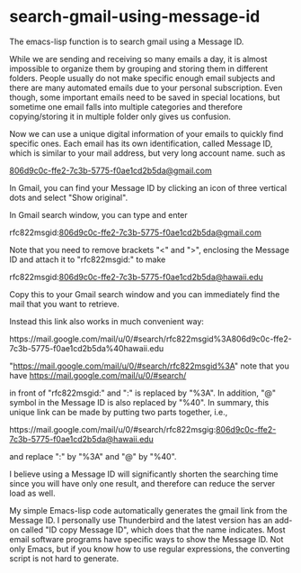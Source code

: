 # search-gmail-using-message-id
The emacs-lisp function is to search gmail using a Message ID.

While we are sending and receiving so many emails a day, it is almost impossible to organize them by grouping and storing them in different folders. People usually do not make specific enough email subjects and there are many automated emails due to your personal subscription. Even though, some important emails need to be saved in special locations, but sometime one email falls into multiple categories and therefore copying/storing it in multiple folder only gives us confusion.

Now we can use a unique digital information of your emails to quickly find specific ones.  Each email has its own identification, called Message ID, which is similar to your mail address, but very long account name. such as

<806d9c0c-ffe2-7c3b-5775-f0ae1cd2b5da@gmail.com>

In Gmail, you can find your Message ID by clicking an icon of three vertical dots and select "Show original".

In Gmail search window, you can type and enter

rfc822msgid:806d9c0c-ffe2-7c3b-5775-f0ae1cd2b5da@gmail.com

Note that you need to remove brackets "<" and ">", enclosing the Message ID and attach it to "rfc822msgid:" to make 

rfc822msgid:806d9c0c-ffe2-7c3b-5775-f0ae1cd2b5da@hawaii.edu

Copy this to your Gmail search window and you can immediately find the mail that you want to retrieve.

Instead this link also works in much convenient way:

https\://mail.google.com/mail/u/0/#search/rfc822msgid%3A806d9c0c-ffe2-7c3b-5775-f0ae1cd2b5da%40hawaii.edu

"https://mail.google.com/mail/u/0/#search/rfc822msgid%3A" note that you have
https://mail.google.com/mail/u/0/#search/

in front of "rfc822msgid:" and ":" is replaced by "%3A".  In addition, "@" symbol in the Message ID is also replaced by "%40".
In summary, this unique link can be made by putting two parts together, i.e.,

https\://mail.google.com/mail/u/0/#search/rfc822msgig:806d9c0c-ffe2-7c3b-5775-f0ae1cd2b5da@hawaii.edu

and replace ":" by "%3A" and "@" by "%40".

I believe using a Message ID will significantly shorten the searching time since you will have only one result, and therefore can reduce the server load as well.

My simple Emacs-lisp code automatically generates the gmail link from the Message ID.
I personally use Thunderbird and the latest version has an add-on called "ID copy Message ID", which does that the name indicates. Most email software programs have specific ways to show the Message ID. Not only Emacs, but if you know how to use regular expressions, the converting script is not hard to generate.
